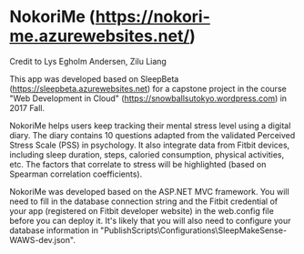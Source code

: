 # NokoriMe (https://nokori-me.azurewebsites.net/)
Credit to Lys Egholm Andersen, Zilu Liang

This app was developed based on SleepBeta (https://sleepbeta.azurewebsites.net) for a capstone project in the course "Web Development in Cloud" (https://snowballsutokyo.wordpress.com) in 2017 Fall.

NokoriMe helps users keep tracking their mental stress level using a digital diary. The diary contains 10 questions adapted from the validated Perceived Stress Scale (PSS) in psychology. It also integrate data from Fitbit devices, including sleep duration, steps, caloried consumption, physical activities, etc. The factors that correlate to stress will be highlighted (based on Spearman correlation coefficients). 

NokoriMe was developed based on the ASP.NET MVC framework. You will need to fill in the database connection string and the Fitbit credential of your app (registered on Fitbit developer website) in the web.config file before you can deploy it. It's likely that you will also need to configure your database information in "PublishScripts\Configurations\SleepMakeSense-WAWS-dev.json".
